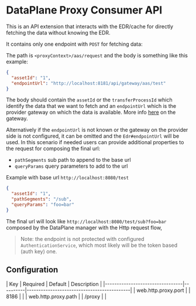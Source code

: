 # DataPlane Proxy Consumer API

This is an API extension that interacts with the EDR/cache for directly fetching the data
without knowing the EDR.

It contains only one endpoint with `POST` for fetching data:

The path is `<proxyContext>/aas/request` and the body is something like this example:

```json
{
  "assetId": "1",
  "endpointUrl": "http://localhost:8181/api/gateway/aas/test"
}
```

The body should contain the `assetId` or the `transferProcessId` which identify the data that we want to fetch
and an `endpointUrl` which is the provider gateway on which the data is available. More info [here](../edc-dataplane-proxy-provider-api/README.md) on the gateway.

Alternatively if the `endpointUrl` is not known or the gateway on the provider side is not configured, it can be omitted and the `Edr#endpointUrl`
will be used. In this scenario if needed users can provide additional properties to the request for composing the final
url:

- `pathSegments` sub path to append to the base url
- `queryParams` query parameters to add to the url

Example with base url `http://localhost:8080/test`

```json
{
  "assetId": "1",
  "pathSegments": "/sub",
  "queryParams": "foo=bar"
}
```

The final url will look like `http://localhost:8080/test/sub?foo=bar` composed by the DataPlane manager with the Http request flow,

> Note: the endpoint is not protected with configured `AuthenticationService`, which most likely will be the token based (auth key) one.

## Configuration

| Key                             | Required | Default       | Description                |
|---------------------------------|----------|--------------------------------------------|
| web.http.proxy.port             |          | 8186          |                            |
| web.http.proxy.path             |          | /proxy        |                            |
